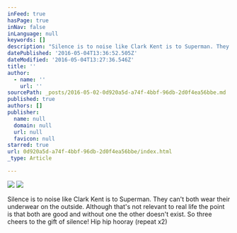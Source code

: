 ```yaml
---
inFeed: true
hasPage: true
inNav: false
inLanguage: null
keywords: []
description: "Silence is to noise like Clark Kent is to Superman. They can't both wear their underwear on the outside. Although that's not relevant to real life the point is that both are good and without one the other doesn't exist. So three cheers to the gift of silence! Hip hip hooray (repeat x2)"
datePublished: '2016-05-04T13:36:52.505Z'
dateModified: '2016-05-04T13:27:36.546Z'
title: ''
author:
  - name: ''
    url: ''
sourcePath: _posts/2016-05-02-0d920a5d-a74f-4bbf-96db-2d0f4ea56bbe.md
published: true
authors: []
publisher:
  name: null
  domain: null
  url: null
  favicon: null
starred: true
url: 0d920a5d-a74f-4bbf-96db-2d0f4ea56bbe/index.html
_type: Article

---
```

![](https://s3-us-west-2.amazonaws.com/the-grid-img/p/6eb9a57cdd34b76a543c65c27531f62df1193fb3.jpg)
![](https://the-grid-user-content.s3-us-west-2.amazonaws.com/61179d50-a758-4aaa-b98e-c430f04b389e.jpg)

Silence is to noise like Clark Kent is to Superman. They can't both wear their underwear on the outside. Although that's not relevant to real life the point is that both are good and without one the other doesn't exist. So three cheers to the gift of silence! Hip hip hooray (repeat x2)